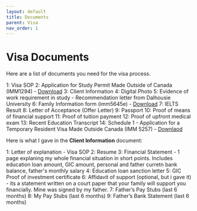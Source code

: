 ```yaml
---
layout: default
title: Documents
parent: Visa
nav_order: 1
---
```


# Visa Documents

Here are a list of documents you need for the visa process.

1: Visa SOP
2: Application for Study Permit Made Outside of Canada (IMM1294) - [Download](https://www.canada.ca/content/dam/ircc/migration/ircc/english/pdf/kits/forms/imm1294e.pdf)
3: Client Information
4: Digital Photo
5: Evidence of work requirement in study - Recommendation letter from Dalhousie University
6: Family Information form (imm5645e) - [Download](https://www.canada.ca/content/dam/ircc/migration/ircc/english/pdf/kits/forms/imm5645e.pdf)
7: IELTS Result
8: Letter of Acceptance (Offer Letter)
9: Passport
10: Proof of means of financial support
11: Proof of tuition payment 
12: Proof of upfront medical exam
13: Recent Education Transcript
14: Schedule 1 - Application for a Temporary Resident Visa Made Outside Canada (IMM 5257) - [Downlaod](https://www.canada.ca/content/dam/ircc/migration/ircc/english/pdf/kits/forms/imm5257b_1.pdf)


Here is what I gave in the **Client Information** document:

1: Letter of explanation - Visa SOP
2: Resume
3: Financial Statement - 1 page explaning my whole financial situation in short points. Includes education loan amount, GIC amount, personal and father curretn bank balance, father's monthly salary
4: Education loan sanction letter
5: GIC Proof of investment certificate
6: Affidavit of support (optional, but i gave it) - its a statement written on a court paper that your family will support you financially. Mine was signed by my father.
7: Father’s Pay Stubs (last 6 months)
8: My Pay Stubs (last 6 months)
9: Father’s Bank Statement (last 6 months)